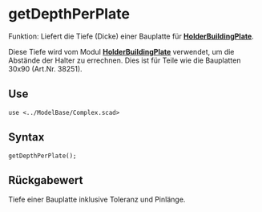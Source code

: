 # getDepthPerPlate

Funktion: Liefert die Tiefe (Dicke) einer Bauplatte für [__HolderBuildingPlate__](HolderBuildingPlate.md).

Diese Tiefe wird vom Modul [__HolderBuildingPlate__](HolderBuildingPlate.md) verwendet, um die Abstände der Halter zu errechnen. Dies ist für Teile wie die Bauplatten 30x90 (Art.Nr. 38251).

## Use
```
use <../ModelBase/Complex.scad>
```

## Syntax
```
getDepthPerPlate();
```

## Rückgabewert
Tiefe einer Bauplatte inklusive Toleranz und Pinlänge.
